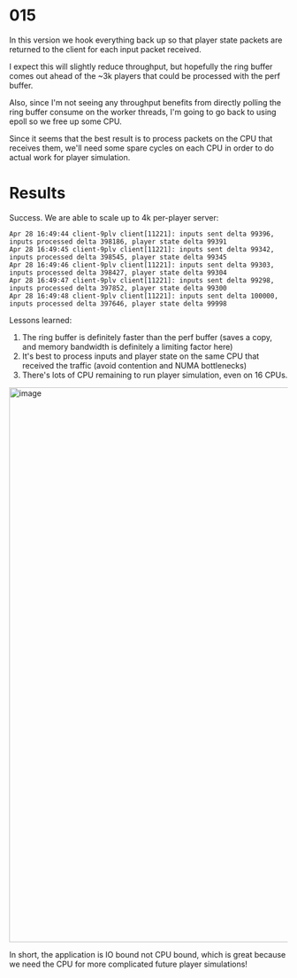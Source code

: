# 015

In this version we hook everything back up so that player state packets are returned to the client for each input packet received.

I expect this will slightly reduce throughput, but hopefully the ring buffer comes out ahead of the ~3k players that could be processed with the perf buffer.

Also, since I'm not seeing any throughput benefits from directly polling the ring buffer consume on the worker threads, I'm going to go back to using epoll so we free up some CPU.

Since it seems that the best result is to process packets on the CPU that receives them, we'll need some spare cycles on each CPU in order to do actual work for player simulation.

# Results

Success. We are able to scale up to 4k per-player server:

```
Apr 28 16:49:44 client-9plv client[11221]: inputs sent delta 99396, inputs processed delta 398186, player state delta 99391
Apr 28 16:49:45 client-9plv client[11221]: inputs sent delta 99342, inputs processed delta 398545, player state delta 99345
Apr 28 16:49:46 client-9plv client[11221]: inputs sent delta 99303, inputs processed delta 398427, player state delta 99304
Apr 28 16:49:47 client-9plv client[11221]: inputs sent delta 99298, inputs processed delta 397852, player state delta 99300
Apr 28 16:49:48 client-9plv client[11221]: inputs sent delta 100000, inputs processed delta 397646, player state delta 99998
```

Lessons learned:

1. The ring buffer is definitely faster than the perf buffer (saves a copy, and memory bandwidth is definitely a limiting factor here)
2. It's best to process inputs and player state on the same CPU that received the traffic (avoid contention and NUMA bottlenecks)
3. There's lots of CPU remaining to run player simulation, even on 16 CPUs.

<img width="1002" alt="image" src="https://github.com/mas-bandwidth/fps/assets/696656/c4e7dab6-cb6c-42da-bef9-d2d25a9110c1">

In short, the application is IO bound not CPU bound, which is great because we need the CPU for more complicated future player simulations!
